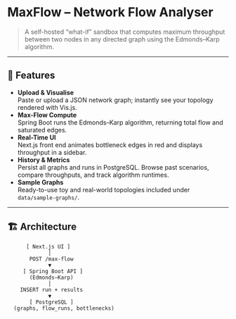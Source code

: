 # MaxFlow – Network Flow Analyser

> A self-hosted “what-if” sandbox that computes maximum throughput between two nodes in any directed graph using the Edmonds–Karp algorithm.

---

## 🚀 Features

- **Upload & Visualise**  
  Paste or upload a JSON network graph; instantly see your topology rendered with Vis.js.  
- **Max-Flow Compute**  
  Spring Boot runs the Edmonds–Karp algorithm, returning total flow and saturated edges.  
- **Real-Time UI**  
  Next.js front end animates bottleneck edges in red and displays throughput in a sidebar.  
- **History & Metrics**  
  Persist all graphs and runs in PostgreSQL. Browse past scenarios, compare throughputs, and track algorithm runtimes.  
- **Sample Graphs**  
  Ready-to-use toy and real-world topologies included under `data/sample-graphs/`.

---

## 🏗️ Architecture

```text
      [ Next.js UI ]
             │
       POST /max-flow
             ▼
     [ Spring Boot API ]
       (Edmonds–Karp)
             │
    INSERT run + results
             ▼
       [ PostgreSQL ]
  (graphs, flow_runs, bottlenecks)
